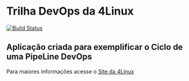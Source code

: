 # Trilha DevOps da 4Linux

<!-- Altere a Flag abaixo com sua URL do Travis -->
[![Build Status](https://travis-ci.com/mllczica122/DevOpsLab-HelloWorld.svg?branch=master)](https://travis-ci.com/mllczica122/DevOpsLab-HelloWorld)

## Aplicação criada para exemplificar o Ciclo de uma PipeLine DevOps


Para maiores informações acesse o [Site da 4Linux](https://www.4linux.com.br/cursos/devops)

